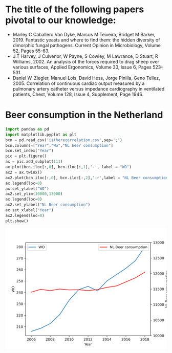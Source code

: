 # The title of the following papers pivotal to our knowledge:
* Marley C Caballero Van Dyke, Marcus M Teixeira, Bridget M Barker, 2019. Fantastic yeasts and where to find them: the hidden diversity of dimorphic fungal pathogens. Current Opinion in Microbiology, Volume 52, Pages 55-63.
* J.T Harvey, J Culvenor, W Payne, S Cowley, M Lawrance, D Stuart, R Williams, 2002. An analysis of the forces required to drag sheep over various surfaces, Applied Ergonomics, Volume 33, Issue 6, Pages 523-531.
* Daniel W. Ziegler, Manuel Lois, David Hess, Jorge Pinilla, Geno Tellez, 2005. Correlation of continuous cardiac output measured by a pulmonary artery catheter versus impedance cardiography in ventilated patients, Chest, Volume 128, Issue 4, Supplement, Page 194S.

# Beer consumption in the Netherland
```python
import pandas as pd
import matplotlib.pyplot as plt
bcn = pd.read_csv('istherecorrelation.csv',sep=';')
bcn.columns=["Year","Wo","NL beer consumption"] 
bcn.set_index("Year")
pic = plt.figure()
ax = pic.add_subplot(111)
ax.plot(bcn.iloc[:,0], bcn.iloc[:,1],'-', label = "WO")
ax2 = ax.twinx()
ax2.plot(bcn.iloc[:,0], bcn.iloc[:,2],'-r',label = "NL Beer consumption")
ax.legend(loc=0)
ax.set_ylabel("WO")
ax2.set_ylim(10000,13000)
ax.legend(loc=0)
ax2.set_ylabel("NL Beer consumption")
ax.set_xlabel("Year")
ax2.legend(loc=0)
plt.show()
```
![Plot](Beer-comsumption-in-NL.png)
